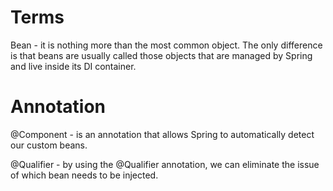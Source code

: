 # Terms
Bean - it is nothing more than the most common object. The only difference is that beans are usually called those objects that are managed by Spring and live inside its DI container.
# Annotation
@Component - is an annotation that allows Spring to automatically detect our custom beans.

@Qualifier - by using the @Qualifier annotation, we can eliminate the issue of which bean needs to be injected.
